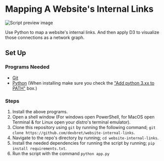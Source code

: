 # Mapping A Website's Internal Links

![Script preview image](https://files.catbox.moe/nx43nm.png)

Use Python to map a website's internal links. And then apply D3 to visualize those connections as a network graph.

## Set Up

### Programs Needed 

- [Git](https://git-scm.com/downloads)
- [Python](https://www.python.org/downloads/) (When installing make sure you check the ["Add python 3.xx to PATH"](https://files.catbox.moe/m5qqbp.png) box.)

### Steps

1. Install the above programs.
2. Open a shell window (For windows open PowerShell, for MacOS open Terminal & for Linux open your distro's terminal emulator).
3. Clone this repository using `git` by running the following command; `git clone https://github.com/devbret/website-internal-links`.
4. Navigate to the repo's directory by running; `cd website-internal-links`.
5. Install the needed dependencies for running the script by running; `pip install requirements.txt`.
6. Run the script with the command `python app.py`
